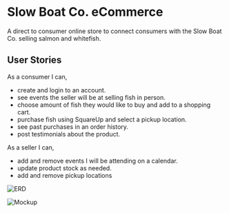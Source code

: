 # Slow Boat Co. eCommerce

A direct to consumer online store to connect consumers with the Slow Boat Co. selling salmon and whitefish.

## User Stories

As a consumer I can,
* create and login to an account.
* see events the seller will be at selling fish in person.
* choose amount of fish they would like to buy and add to a shopping cart.
* purchase fish using SquareUp and select a pickup location.
* see past purchases in an order history.
* post testimonials about the product.

As a seller I can,
* add and remove events I will be attending on a calendar.
* update product stock as needed.
* add and remove pickup locations

![ERD](public/slowboat-erd.png)


![Mockup](public/SlowBoat.png)